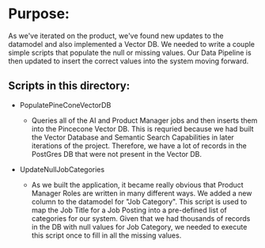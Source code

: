 # Purpose: 
As we've iterated on the product, we've found new updates to the datamodel and also implemented a Vector DB. We needed to write a couple simple scripts that populate the null or missing values. Our Data Pipeline is then updated to insert the correct values into the system moving forward. 

## Scripts in this directory: 
- PopulatePineConeVectorDB
    - Queries all of the AI and Product Manager jobs and then inserts them into the Pincecone Vector DB. This is requried because we had built the Vector Database and Semantic Search Capabilities in later iterations of the project. Therefore, we have a lot of records in the PostGres DB that were not present in the Vector DB. 

- UpdateNullJobCategories
    - As we built the application, it became really obvious that Product Manager Roles are written in many different ways. We added a new column to the datamodel for "Job Category". This script is used to map the Job Title for a Job Posting into a pre-defined list of categories for our system. Given that we had thousands of records in the DB with null values for Job Category, we needed to execute this script once to fill in all the missing values. 